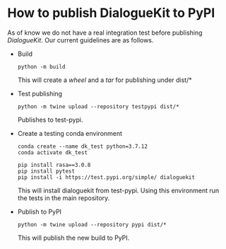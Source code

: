 # How to publish DialogueKit to PyPI

As of know we do not have a real integration test before publishing *DialogueKit*. Our current guidelines are as follows.

* Build

    ```shell
    python -m build
    ```

    This will create a *wheel* and a *tar* for publishing under dist/*

* Test publishing

    ```shell
    python -m twine upload --repository testpypi dist/*
    ```

    Publishes to test-pypi.

* Create a testing conda environment

    ```shell
    conda create --name dk_test python=3.7.12
    conda activate dk_test
    ```

    ```shell
    pip install rasa==3.0.8
    pip install pytest
    pip install -i https://test.pypi.org/simple/ dialoguekit
    ```

    This will install dialoguekit from test-pypi.
    Using this environment run the tests in the main repository.

* Publish to PyPI

    ```shell
    python -m twine upload --repository pypi dist/*
    ```

    This will publish the new build to PyPI.
